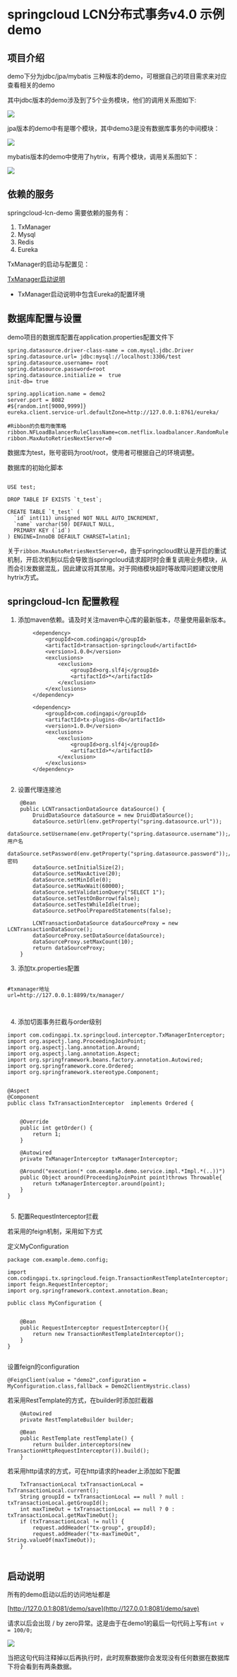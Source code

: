 # springcloud LCN分布式事务v4.0 示例demo


## 项目介绍

demo下分为jdbc/jpa/mybatis 三种版本的demo，可根据自己的项目需求来对应查看相关的demo


其中jdbc版本的demo涉及到了5个业务模块，他们的调用关系图如下:


![](readme/jdbc_demo.png)


jpa版本的demo中有是哪个模块，其中demo3是没有数据库事务的中间模块：


![](readme/jpa_demo.png)


mybatis版本的demo中使用了hytrix，有两个模块，调用关系图如下：


![](readme/mybatis_demo.png)

## 依赖的服务

springcloud-lcn-demo 需要依赖的服务有：

1. TxManager 
2. Mysql 
3. Redis
4. Eureka 

TxManager的启动与配置见：   

[TxManager启动说明](https://github.com/codingapi/tx-lcn/wiki/TxManager%E5%90%AF%E5%8A%A8%E8%AF%B4%E6%98%8E)

* TxManager启动说明中包含Eureka的配置环境


## 数据库配置与设置

demo项目的数据库配置在application.properties配置文件下

```
spring.datasource.driver-class-name = com.mysql.jdbc.Driver
spring.datasource.url= jdbc:mysql://localhost:3306/test
spring.datasource.username= root
spring.datasource.password=root
spring.datasource.initialize =  true
init-db= true

spring.application.name = demo2
server.port = 8082
#${random.int[9000,9999]}
eureka.client.service-url.defaultZone=http://127.0.0.1:8761/eureka/

#Ribbon的负载均衡策略
ribbon.NFLoadBalancerRuleClassName=com.netflix.loadbalancer.RandomRule
ribbon.MaxAutoRetriesNextServer=0

```

数据库为test，账号密码为root/root，使用者可根据自己的环境调整。

数据库的初始化脚本  

```

USE test;

DROP TABLE IF EXISTS `t_test`;

CREATE TABLE `t_test` (
  `id` int(11) unsigned NOT NULL AUTO_INCREMENT,
  `name` varchar(50) DEFAULT NULL,
  PRIMARY KEY (`id`)
) ENGINE=InnoDB DEFAULT CHARSET=latin1;

```

关于`ribbon.MaxAutoRetriesNextServer=0`，由于springcloud默认是开启的重试机制，开启次机制以后会导致当springcloud请求超时时会重复调用业务模块，从而会引发数据混乱，因此建议将其禁用。对于网络模块超时等故障问题建议使用hytrix方式。

## springcloud-lcn 配置教程

1.  添加maven依赖。请及时关注maven中心库的最新版本，尽量使用最新版本。

```
		<dependency>
			<groupId>com.codingapi</groupId>
			<artifactId>transaction-springcloud</artifactId>
			<version>1.0.0</version>
			<exclusions>
				<exclusion>
					<groupId>org.slf4j</groupId>
					<artifactId>*</artifactId>
				</exclusion>
			</exclusions>
		</dependency>

		<dependency>
			<groupId>com.codingapi</groupId>
			<artifactId>tx-plugins-db</artifactId>
			<version>1.0.0</version>
			<exclusions>
				<exclusion>
					<groupId>org.slf4j</groupId>
					<artifactId>*</artifactId>
				</exclusion>
			</exclusions>
		</dependency>
		
```

2. 设置代理连接池

```
	@Bean
	public LCNTransactionDataSource dataSource() {
		DruidDataSource dataSource = new DruidDataSource();
		dataSource.setUrl(env.getProperty("spring.datasource.url"));
		dataSource.setUsername(env.getProperty("spring.datasource.username"));//用户名
		dataSource.setPassword(env.getProperty("spring.datasource.password"));//密码
		dataSource.setInitialSize(2);
		dataSource.setMaxActive(20);
		dataSource.setMinIdle(0);
		dataSource.setMaxWait(60000);
		dataSource.setValidationQuery("SELECT 1");
		dataSource.setTestOnBorrow(false);
		dataSource.setTestWhileIdle(true);
		dataSource.setPoolPreparedStatements(false);

		LCNTransactionDataSource dataSourceProxy = new LCNTransactionDataSource();
		dataSourceProxy.setDataSource(dataSource);
		dataSourceProxy.setMaxCount(10);
		return dataSourceProxy;
	}

```

3. 添加tx.properties配置


```

#txmanager地址
url=http://127.0.0.1:8899/tx/manager/



```


4. 添加切面事务拦截与order级别

```
import com.codingapi.tx.springcloud.interceptor.TxManagerInterceptor;
import org.aspectj.lang.ProceedingJoinPoint;
import org.aspectj.lang.annotation.Around;
import org.aspectj.lang.annotation.Aspect;
import org.springframework.beans.factory.annotation.Autowired;
import org.springframework.core.Ordered;
import org.springframework.stereotype.Component;


@Aspect
@Component
public class TxTransactionInterceptor  implements Ordered {


    @Override
    public int getOrder() {
        return 1;
    }

    @Autowired
    private TxManagerInterceptor txManagerInterceptor;

    @Around("execution(* com.example.demo.service.impl.*Impl.*(..))")
    public Object around(ProceedingJoinPoint point)throws Throwable{
        return txManagerInterceptor.around(point);
    }
}


```

5. 配置RequestInterceptor拦截

若采用的feign机制，采用如下方式

定义MyConfiguration
```
package com.example.demo.config;

import com.codingapi.tx.springcloud.feign.TransactionRestTemplateInterceptor;
import feign.RequestInterceptor;
import org.springframework.context.annotation.Bean;

public class MyConfiguration {


    @Bean
    public RequestInterceptor requestInterceptor(){
        return new TransactionRestTemplateInterceptor();
    }
}


```

设置feign的configuration


```
@FeignClient(value = "demo2",configuration = MyConfiguration.class,fallback = Demo2ClientHystric.class)

```

若采用RestTemplate的方式，在builder时添加拦截器



```
	@Autowired
	private RestTemplateBuilder builder;

	@Bean
	public RestTemplate restTemplate() {
		return builder.interceptors(new TransactionHttpRequestInterceptor()).build();
	}

```


若采用http请求的方式，可在http请求的header上添加如下配置


```
    TxTransactionLocal txTransactionLocal = TxTransactionLocal.current();
    String groupId = txTransactionLocal == null ? null : txTransactionLocal.getGroupId();
    int maxTimeOut = txTransactionLocal == null ? 0 : txTransactionLocal.getMaxTimeOut();
    if (txTransactionLocal != null) {
        request.addHeader("tx-group", groupId);
        request.addHeader("tx-maxTimeOut", String.valueOf(maxTimeOut));
    }
        

```


## 启动说明

所有的demo启动以后的访问地址都是

[http://127.0.0.1:8081/demo/save](http://127.0.0.1:8081/demo/save)  

请求以后会出现 / by zero异常。这是由于在demo1的最后一句代码上写有`int v = 100/0;`

![](readme/demo.png)

当把这句代码注释掉以后再执行时，此时观察数据你会发现没有任何数据在数据库下将会看到有两条数据。






